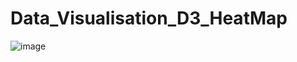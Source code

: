 # Data_Visualisation_D3_HeatMap
![image](https://github.com/bestcoolestp/Data_Visualisation_D3_HeatMap/assets/108534975/8bbf391a-60fa-49fe-9d6b-534be52e0026)

